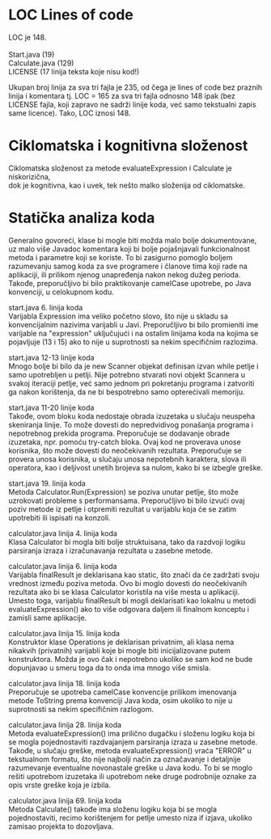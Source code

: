 # LOC Lines of code
LOC je 148.<br>
<br>
Start.java (19) <br>
Calculate.java (129) <br>
LICENSE (17 linija teksta koje nisu kod!) <br>

Ukupan broj linija za sva tri fajla je 235, 
od čega je lines of code bez praznih linija
i komentara tj. LOC = 165 za sva tri fajla
odnosno 148 ipak (bez LICENSE fajla, koji zapravo
ne sadrži linije koda, već samo tekstualni
zapis same licence). Tako, LOC iznosi 148.

# Ciklomatska i kognitivna složenost

Ciklomatska složenost za
metode evaluateExpression i Calculate
je niskorizična, 
<br> dok je kognitivna, kao i
uvek, tek nešto malko složenija od ciklomatske. 

# Statička analiza koda
Generalno govoreći, klase bi mogle biti možda malo bolje dokumentovane, 
uz malo više Javadoc komentara koji bi bolje pojašnjavali funkcionalnost 
metoda i parametre koji se koriste. To bi zasigurno pomoglo boljem razumevanju 
samog koda za sve programere i članove tima koji rade na aplikaciji, ili prilikom 
njenog unapređenja nakon nekog dužeg perioda. Takođe, preporučljivo bi bilo praktikovanje
camelCase upotrebe, po Java konvenciji, u celokupnom kodu.

start.java 6. linija koda <br>
Varijabla Expression ima veliko početno slovo, 
što nije u skladu sa konvencijalnim nazivima varijabli u Javi. 
Preporučljivo bi bilo promieniti ime varijable na "expression"
uključujući i na ostalim linijama koda na kojima se pojavljuje (13 i 15)
ako to nije u suprotnosti sa nekim specifičnim razlozima.

start.java 12-13 linije koda <br>
Mnogo bolje bi bilo da je new Scanner objekat 
definisan izvan while petlje i samo upotrebljen u petlji.
Nije potrebno stvarati novi objekt Scannera u svakoj iteraciji petlje, 
već samo jednom pri pokretanju programa i zatvoriti ga nakon korištenja,
da ne bi bespotrebno samo opterećivali memoriju.

start.java 11-20 linije koda <br>
Takođe, ovom bloku koda nedostaje obrada izuzetaka u slučaju neuspeha skeniranja linije. 
To može dovesti do nepredvidivog ponašanja programa i nepotrebnog prekida programa. 
Preporučuje se dodavanje obrade izuzetaka, npr. pomoću try-catch bloka.
Ovaj kod ne proverava unose korisnika, što može dovesti do neočekivanih rezultata. 
Preporučuje se provera unosa korisnika, u slučaju unosa nepotebnih karaktera, 
slova ili operatora, kao i deljivost unetih brojeva sa nulom, kako bi se izbegle greške.

start.java 19. linija koda <br>
Metoda Calculator.Run(Expression) se poziva unutar petlje, što može uzrokovati probleme 
s performansama. Preporučljivo bi bilo izvući ovaj poziv metode iz petlje 
i otpremiti rezultat u varijablu koja će se zatim  upotrebiti ili ispisati na konzoli.

calculator.java linija 4. linija koda <br>
Klasa Calculator bi mogla biti bolje struktuisana, tako da razdvoji logiku parsiranja izraza 
i izračunavanja rezultata u zasebne metode.

calculator.java linija 6. linija koda <br>
Varijabla finalResult je deklarisana kao static, 
što znači da će zadržati svoju vrednost između poziva metoda. 
Ovo bi moglo dovesti do neočekivanih rezultata ako bi se klasa Calculator 
koristila na više mesta u aplikaciji. Umesto toga, varijablu finalResult 
bi mogli deklarisati kao lokalnu u metodi evaluateExpression() ako to više
odgovara daljem ili finalnom konceptu i zamisli same aplikacije.

calculator.java linija 15. linija koda <br>
Konstruktor klase Operations je deklarisan privatnim, ali klasa nema nikakvih (privatnih) varijabli 
koje bi mogle biti inicijalizovane putem konstruktora. Možda je ovo čak i nepotrebno ukoliko se
sam kod ne bude dopunjavao u smeru toga da to onda ima mnogo više smisla.

calculator.java linija 18. linija koda <br>
Preporučuje se upotreba camelCase konvencije prilikom imenovanja metode ToString prema konvenciji Java koda,
osim ukoliko to nije u suprotnosti sa nekim specifičnim razlogom.

calculator.java linija 28. linija koda <br>
Metoda evaluateExpression() ima prilično dugačku i složenu logiku koja bi se mogla pojednostaviti 
razdvajanjem parsiranja izraza u zasebne metode.
Takođe, u slučaju greške, metoda evaluateExpression() vraća "ERROR" u tekstualnom formatu, 
što nije najbolji način za označavanje i detaljnije razumevanje eventualne novonastale greške u Java kodu. 
To bi se moglo rešiti upotrebom izuzetaka ili upotrebom neke druge podrobnije oznake za opis vrste greške
koja je izbila.

calculator.java linija 69. linija koda <br>
Metoda Calculate() takođe ima složenu logiku koja bi se mogla pojednostaviti, 
recimo korištenjem for petlje umesto niza if izjava, ukoliko zamisao projekta to dozovljava.
